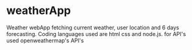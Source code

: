# weatherApp
Weather webApp fetching current weather, user location and 6 days forecasting. Coding languages used are html css and node.js. for API's used openweathermap's API's
